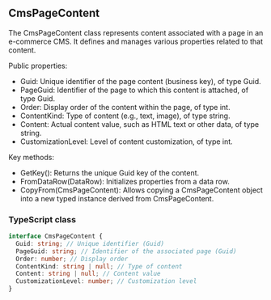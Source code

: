 ﻿## CmsPageContent

The CmsPageContent class represents content associated with a page in an e-commerce CMS. It defines and manages various properties related to that content.

Public properties:
- Guid: Unique identifier of the page content (business key), of type Guid.
- PageGuid: Identifier of the page to which this content is attached, of type Guid.
- Order: Display order of the content within the page, of type int.
- ContentKind: Type of content (e.g., text, image), of type string.
- Content: Actual content value, such as HTML text or other data, of type string.
- CustomizationLevel: Level of content customization, of type int.

Key methods:
- GetKey(): Returns the unique Guid key of the content.
- FromDataRow(DataRow): Initializes properties from a data row.
- CopyFrom<T>(CmsPageContent): Allows copying a CmsPageContent object into a new typed instance derived from CmsPageContent.

### TypeScript class
```typescript
interface CmsPageContent {
  Guid: string; // Unique identifier (Guid)
  PageGuid: string; // Identifier of the associated page (Guid)
  Order: number; // Display order
  ContentKind: string | null; // Type of content
  Content: string | null; // Content value
  CustomizationLevel: number; // Customization level
}
```